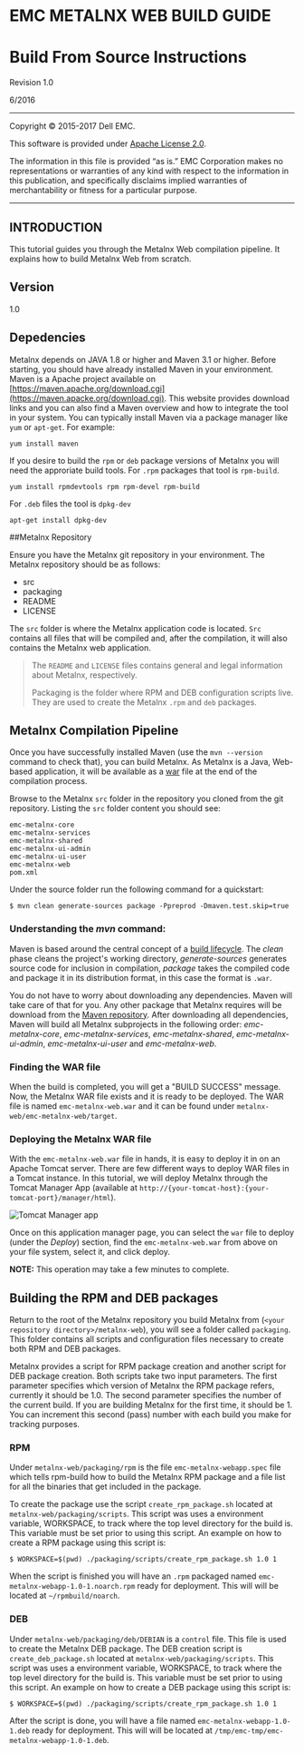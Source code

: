 EMC METALNX WEB BUILD GUIDE
===================================

Build From Source Instructions
=========================================

Revision 1.0

6/2016

----------------------------------

Copyright © 2015-2017 Dell EMC.

This software is provided under [Apache License 2.0](http://www.apache.org/licenses/LICENSE-2.0).

The information in this file is provided “as is.” EMC Corporation makes no representations or warranties of any kind with respect to the information in this publication, and specifically disclaims implied warranties of merchantability or fitness for a particular purpose. 

-------------------------------- 
<a name="Introduction"></a>
## INTRODUCTION 


This tutorial guides you through the Metalnx Web compilation pipeline. It explains how to build Metalnx Web from scratch.

## Version
1.0
 
## Depedencies
 
Metalnx depends on JAVA 1.8 or higher and Maven 3.1 or higher. Before starting, you should have already installed Maven in your environment. Maven is a Apache project available on [https://maven.apache.org/download.cgi](https://maven.apacke.org/download.cgi). This website provides download links and you can also find a Maven overview and how to integrate the tool in your system.  You can typically install Maven via a package manager like `yum` or `apt-get`.  For example:

    yum install maven
 
If you desire to build the `rpm` or `deb` package versions of Metalnx you will need the approriate build tools.   For `.rpm` packages that tool is `rpm-build`.

    yum install rpmdevtools rpm rpm-devel rpm-build

For `.deb` files the tool is `dpkg-dev`

    apt-get install dpkg-dev

##Metalnx Repository

Ensure you have the Metalnx git repository in your environment. The Metalnx repository should be as follows:

* src
* packaging
* README
* LICENSE

The `src` folder is where the Metalnx application code is located. `Src` contains all files that will be compiled and, after the compilation, it will also contains the Metalnx web application. 

> The `README` and `LICENSE` files contains general and legal information about Metalnx, respectively.
>  
> Packaging is the folder where RPM and DEB configuration scripts live. They are used to create the Metalnx `.rpm` and `deb` packages. 

## Metalnx Compilation Pipeline

Once you have successfully installed Maven (use the `mvn --version` command to  check that), you can build Metalnx. As Metalnx is a Java, Web-based application, it will be available as a [war](https://docs.oracle.com/cd/E19316-01/820-3748/aduvz/index.html) file at the end of the compilation process. 

Browse to the Metalnx `src` folder in the repository you cloned from the git repository. Listing the `src` folder content you should see:

    emc-metalnx-core
    emc-metalnx-services
    emc-metalnx-shared
    emc-metalnx-ui-admin
    emc-metalnx-ui-user
    emc-metalnx-web
    pom.xml

Under the source folder run the following command for a quickstart:

    $ mvn clean generate-sources package -Ppreprod -Dmaven.test.skip=true 

### Understanding the *mvn* command:

Maven is based around the central concept of a [build lifecycle](https://maven.apache.org/guides/introduction/introduction-to-the-lifecycle.html). The *clean* phase cleans the project's working directory, *generate-sources* generates source code for inclusion in compilation, *package* takes the compiled code and package it in its distribution format, in this case the format is `.war`.

You do not have to worry about downloading any dependencies. Maven will take care of that for you. Any other package that Metalnx requires will be download from the [Maven repository](http://mvnrepository.com/). After downloading all dependencies, Maven will build all Metalnx subprojects in the following order: *emc-metalnx-core*, *emc-metalnx-services*, *emc-metalnx-shared*, *emc-metalnx-ui-admin*, *emc-metalnx-ui-user* and *emc-metalnx-web*.

### Finding the WAR file

When the build is completed, you will get a "BUILD SUCCESS" message. Now, the Metalnx WAR file exists and it is ready to be deployed. The WAR file is named `emc-metalnx-web.war` and it can be found under `metalnx-web/emc-metalnx-web/target`.

### Deploying the Metalnx WAR file

With the `emc-metalnx-web.war` file in hands, it is easy to deploy it in on an Apache Tomcat server. There are few different ways to deploy WAR files in a Tomcat instance. In this tutorial, we will deploy Metalnx through the Tomcat Manager App (available at `http://{your-tomcat-host}:{your-tomcat-port}/manager/html`).

![Tomcat Manager app]

Once on this application manager page, you can select the `war` file to deploy (under the *Deploy*) section, find the `emc-metalnx-web.war` from above on your file system, select it, and click deploy. 

**NOTE:** This operation may take a few minutes to complete. 

## Building the RPM and DEB packages

Return to the root of the Metalnx repository you build Metalnx from (`<your repository directory>/metalnx-web`), you will see a folder called `packaging`. This folder contains all scripts and configuration files necessary to create both RPM and DEB packages.

Metalnx provides a script for RPM package creation and another script for DEB package creation. Both scripts take two input parameters. The first parameter specifies which version of Metalnx the RPM package refers, currently it should be 1.0. The second parameter specifies the number of the current build. If you are building Metalnx for the first time, it should be 1.  You can increment this second (pass) number with each build you make for tracking purposes.

### RPM

Under `metalnx-web/packaging/rpm` is the file `emc-metalnx-webapp.spec` file which tells rpm-build how to build the Metalnx RPM package and a file list for all the binaries that get included in the package. 

To create the package use the script `create_rpm_package.sh` located at `metalnx-web/packaging/scripts`. This script was uses a environment variable, WORKSPACE, to track where the top level directory for the build is.  This variable must be set prior to using this script.  An example on how to create a RPM package using this script is:

    $ WORKSPACE=$(pwd) ./packaging/scripts/create_rpm_package.sh 1.0 1


When the script is finished you will have an `.rpm` packaged named `emc-metalnx-webapp-1.0-1.noarch.rpm`  ready for deployment.  This will will be located at `~/rpmbuild/noarch`. 

### DEB

Under `metalnx-web/packaging/deb/DEBIAN` is a `control` file. This file is used to create the Metalnx DEB package. The DEB creation script is `create_deb_package.sh` located at `metalnx-web/packaging/scripts`. This script was uses a environment variable, WORKSPACE, to track where the top level directory for the build is.  This variable must be set prior to using this script.  An example on how to create a DEB package using this script is:

    $ WORKSPACE=$(pwd) ./packaging/scripts/create_rpm_package.sh 1.0 1

After the script is done, you will have a file named `emc-metalnx-webapp-1.0-1.deb`  ready for deployment.  This will will be located at `/tmp/emc-tmp/emc-metalnx-webapp-1.0-1.deb`. 

[Tomcat Manager app]: <https://assets.digitalocean.com/articles/tomcat8_1604/manager.png>
